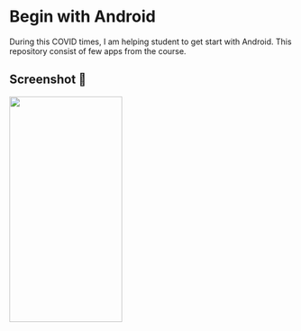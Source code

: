 # Begin with Android

During this COVID times, I am helping student to get start with Android. This repository consist of few apps from the course. 


## Screenshot 📱
<p float="left">
<img src="https://raw.github.com/anandwana001/begin-with-android/master/Screenshots/first_app.png" width="200" height="400" />
</p>
